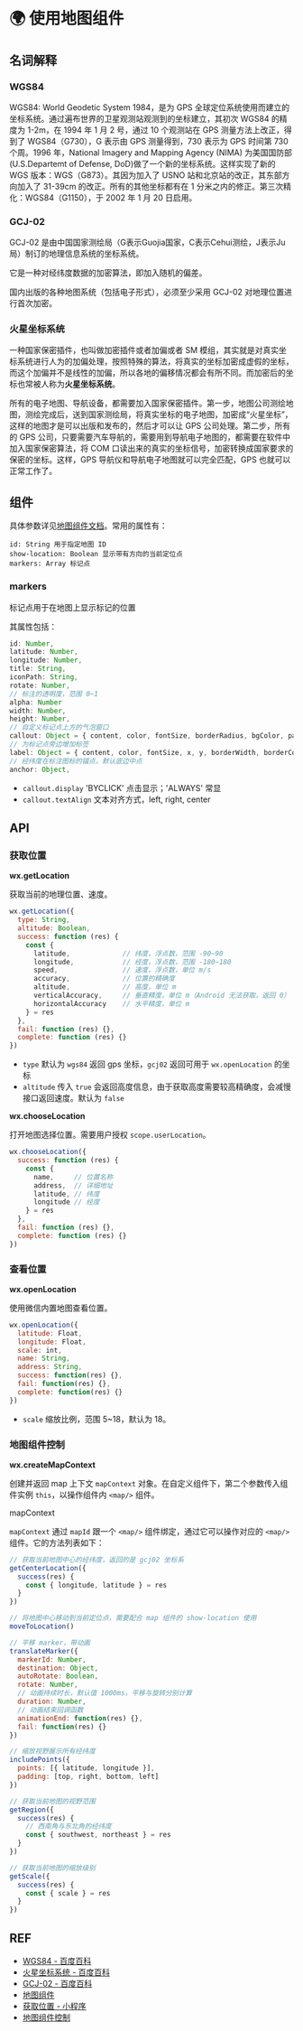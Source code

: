 # 🌍 使用地图组件

## 名词解释

### WGS84

WGS84: World Geodetic System 1984，是为 GPS 全球定位系统使用而建立的坐标系统。通过遍布世界的卫星观测站观测到的坐标建立，其初次 WGS84 的精度为 1-2m，在 1994 年 1 月 2 号，通过 10 个观测站在 GPS 测量方法上改正，得到了 WGS84（G730），G 表示由 GPS 测量得到，730 表示为 GPS 时间第 730 个周。1996 年，National Imagery and Mapping Agency (NIMA) 为美国国防部 (U.S.Departemt of Defense, DoD)做了一个新的坐标系统。这样实现了新的 WGS 版本：WGS（G873）。其因为加入了 USNO 站和北京站的改正，其东部方向加入了 31-39cm 的改正。所有的其他坐标都有在 1 分米之内的修正。第三次精化：WGS84（G1150），于 2002 年 1 月 20 日启用。

### GCJ-02

GCJ-02 是由中国国家测绘局（G表示Guojia国家，C表示Cehui测绘，J表示Ju局）制订的地理信息系统的坐标系统。

它是一种对经纬度数据的加密算法，即加入随机的偏差。

国内出版的各种地图系统（包括电子形式），必须至少采用 GCJ-02 对地理位置进行首次加密。

### 火星坐标系统

一种国家保密插件，也叫做加密插件或者加偏或者 SM 模组，其实就是对真实坐标系统进行人为的加偏处理，按照特殊的算法，将真实的坐标加密成虚假的坐标，而这个加偏并不是线性的加偏，所以各地的偏移情况都会有所不同。而加密后的坐标也常被人称为**火星坐标系统**。

所有的电子地图、导航设备，都需要加入国家保密插件。第一步，地图公司测绘地图，测绘完成后，送到国家测绘局，将真实坐标的电子地图，加密成“火星坐标”，这样的地图才是可以出版和发布的，然后才可以让 GPS 公司处理。第二步，所有的 GPS 公司，只要需要汽车导航的，需要用到导航电子地图的，都需要在软件中加入国家保密算法，将 COM 口读出来的真实的坐标信号，加密转换成国家要求的保密的坐标。这样，GPS 导航仪和导航电子地图就可以完全匹配，GPS 也就可以正常工作了。

## 组件

具体参数详见[地图组件文档][component]。常用的属性有：

```
id: String 用于指定地图 ID
show-location: Boolean 显示带有方向的当前定位点
markers: Array 标记点
```

### markers

标记点用于在地图上显示标记的位置

其属性包括：

```js
id: Number,
latitude: Number,
longitude: Number,
title: String,
iconPath: String,
rotate: Number,
// 标注的透明度，范围 0~1
alpha: Number
width: Number,
height: Number,
// 自定义标记点上方的气泡窗口
callout: Object = { content, color, fontSize, borderRadius, bgColor, padding, display, textAlign },
// 为标记点旁边增加标签
label: Object = { content, color, fontSize, x, y, borderWidth, borderColor, borderRadius, bgColor, padding, textAlign },
// 经纬度在标注图标的锚点，默认底边中点
anchor: Object,
```

- `callout.display` 'BYCLICK' 点击显示；'ALWAYS' 常显
- `callout.textAlign` 文本对齐方式，left, right, center

## API

### 获取位置

**wx.getLocation**

获取当前的地理位置、速度。

```js
wx.getLocation({
  type: String,
  altitude: Boolean,
  success: function (res) {
    const { 
      latitude,             // 纬度，浮点数，范围 -90~90
      longitude,            // 经度，浮点数，范围 -180~180
      speed,                // 速度，浮点数，单位 m/s
      accuracy,             // 位置的精确度
      altitude,             // 高度，单位 m
      verticalAccuracy,     // 垂直精度，单位 m（Android 无法获取，返回 0）
      horizontalAccuracy    // 水平精度，单位 m
    } = res
  },
  fail: function (res) {},
  complete: function (res) {}
})
```

- `type` 默认为 `wgs84` 返回 gps 坐标，`gcj02` 返回可用于 `wx.openLocation` 的坐标
- `altitude` 传入 `true` 会返回高度信息，由于获取高度需要较高精确度，会减慢接口返回速度。默认为 `false`

**wx.chooseLocation**

打开地图选择位置。需要用户授权 `scope.userLocation`。

```js
wx.chooseLocation({
  success: function (res) {
    const {
      name,     // 位置名称
      address,  // 详细地址
      latitude, // 纬度
      longitude // 经度
    } = res
  },
  fail: function (res) {},
  complete: function (res) {}
})
```

### 查看位置

**wx.openLocation**

​使用微信内置地图查看位置。

```js
wx.openLocation({
  latitude: Float,
  longitude: Float,
  scale: int,
  name: String,
  address: String,
  success: function(res) {},
  fail: function(res) {},
  complete: function(res) {}
})
```

- `scale` 缩放比例，范围 5~18，默认为 18。

### 地图组件控制

**wx.createMapContext**

创建并返回 map 上下文 `mapContext` 对象。在自定义组件下，第二个参数传入组件实例 `this`，以操作组件内 `<map/>` 组件。

mapContext

`mapContext` 通过 `mapId` 跟一个 `<map/>` 组件绑定，通过它可以操作对应的 `<map/>` 组件。它的方法列表如下：

```js
// 获取当前地图中心的经纬度，返回的是 gcj02 坐标系
getCenterLocation({
  success(res) {
    const { longitude, latitude } = res
  }
})

// 将地图中心移动到当前定位点，需要配合 map 组件的 show-location 使用
moveToLocation()

// 平移 marker，带动画
translateMarker({
  markerId: Number,
  destination: Object,
  autoRotate: Boolean,
  rotate: Number,
  // 动画持续时长，默认值 1000ms，平移与旋转分别计算
  duration: Number,
  // 动画结束回调函数
  animationEnd: function(res) {},
  fail: function(res) {}
})

// 缩放视野展示所有经纬度
includePoints({
  points: [{ latitude, longitude }],
  padding: [top, right, bottom, left]
})

// 获取当前地图的视野范围
getRegion({
  success(res) {
    // 西南角与东北角的经纬度
    const { southwest, northeast } = res
  }
})

// 获取当前地图的缩放级别
getScale({
  success(res) {
    const { scale } = res
  }
})
```

## REF

- [WGS84 - 百度百科][wgs84]
- [火星坐标系统 - 百度百科][mars]
- [GCJ-02 - 百度百科][gcj02]
- [地图组件][component]
- [获取位置 - 小程序][location]
- [地图组件控制][api.map]

[wgs84]: https://baike.baidu.com/item/WGS84/4380144
[gcj02]: https://baike.baidu.com/item/GCJ-02/1913612
[mars]: https://baike.baidu.com/item/%E7%81%AB%E6%98%9F%E5%9D%90%E6%A0%87%E7%B3%BB%E7%BB%9F/6734069
[component]: https://developers.weixin.qq.com/miniprogram/dev/component/map.html#map
[location]: https://developers.weixin.qq.com/miniprogram/dev/api/location.html
[api.map]: https://developers.weixin.qq.com/miniprogram/dev/api/api-map.html